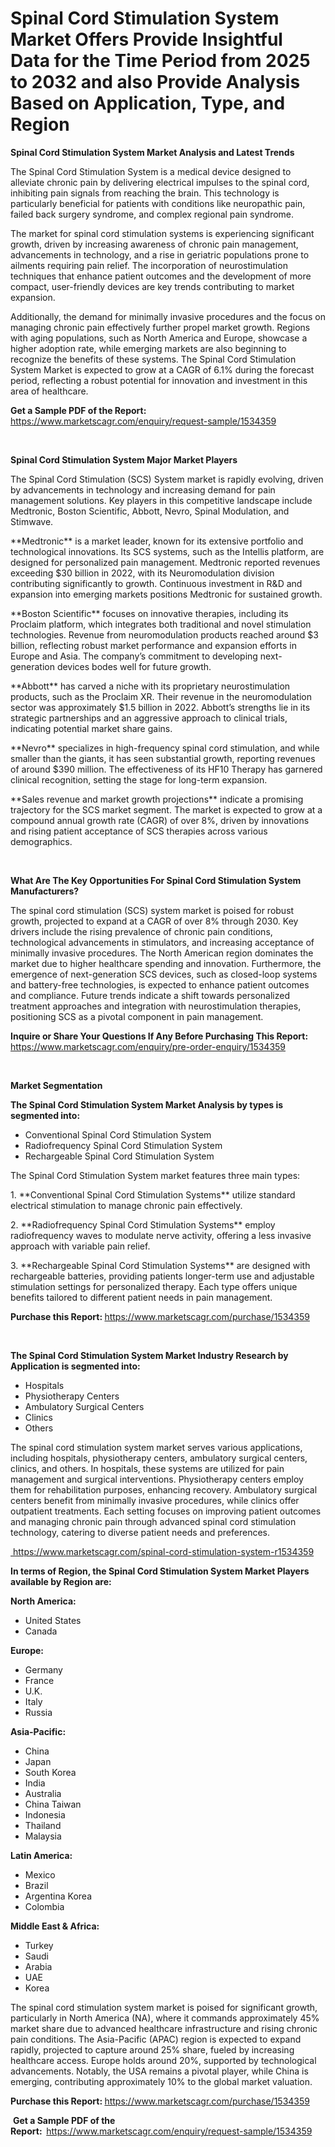 <p><h1>Spinal Cord Stimulation System Market Offers Provide Insightful Data for the Time Period from 2025 to 2032 and also Provide Analysis Based on Application, Type, and Region</h1></p><p><strong>Spinal Cord Stimulation System Market Analysis and Latest Trends</strong></p>
<p><p>The Spinal Cord Stimulation System is a medical device designed to alleviate chronic pain by delivering electrical impulses to the spinal cord, inhibiting pain signals from reaching the brain. This technology is particularly beneficial for patients with conditions like neuropathic pain, failed back surgery syndrome, and complex regional pain syndrome. </p><p>The market for spinal cord stimulation systems is experiencing significant growth, driven by increasing awareness of chronic pain management, advancements in technology, and a rise in geriatric populations prone to ailments requiring pain relief. The incorporation of neurostimulation techniques that enhance patient outcomes and the development of more compact, user-friendly devices are key trends contributing to market expansion. </p><p>Additionally, the demand for minimally invasive procedures and the focus on managing chronic pain effectively further propel market growth. Regions with aging populations, such as North America and Europe, showcase a higher adoption rate, while emerging markets are also beginning to recognize the benefits of these systems. The Spinal Cord Stimulation System Market is expected to grow at a CAGR of 6.1% during the forecast period, reflecting a robust potential for innovation and investment in this area of healthcare.</p></p>
<p><strong>Get a Sample PDF of the Report:&nbsp;</strong> <a href="https://www.marketscagr.com/enquiry/request-sample/1534359?utm_campaign=3443&utm_medium=2&utm_source=Github&utm_content=ia&utm_term=13042025&utm_id=spinal-cord-stimulation-system">https://www.marketscagr.com/enquiry/request-sample/1534359</a></p>
<p>&nbsp;</p>
<p><strong>Spinal Cord Stimulation System Major Market Players</strong></p>
<p><p>The Spinal Cord Stimulation (SCS) System market is rapidly evolving, driven by advancements in technology and increasing demand for pain management solutions. Key players in this competitive landscape include Medtronic, Boston Scientific, Abbott, Nevro, Spinal Modulation, and Stimwave.</p><p>**Medtronic** is a market leader, known for its extensive portfolio and technological innovations. Its SCS systems, such as the Intellis platform, are designed for personalized pain management. Medtronic reported revenues exceeding $30 billion in 2022, with its Neuromodulation division contributing significantly to growth. Continuous investment in R&D and expansion into emerging markets positions Medtronic for sustained growth.</p><p>**Boston Scientific** focuses on innovative therapies, including its Proclaim platform, which integrates both traditional and novel stimulation technologies. Revenue from neuromodulation products reached around $3 billion, reflecting robust market performance and expansion efforts in Europe and Asia. The company’s commitment to developing next-generation devices bodes well for future growth.</p><p>**Abbott** has carved a niche with its proprietary neurostimulation products, such as the Proclaim XR. Their revenue in the neuromodulation sector was approximately $1.5 billion in 2022. Abbott’s strengths lie in its strategic partnerships and an aggressive approach to clinical trials, indicating potential market share gains.</p><p>**Nevro** specializes in high-frequency spinal cord stimulation, and while smaller than the giants, it has seen substantial growth, reporting revenues of around $390 million. The effectiveness of its HF10 Therapy has garnered clinical recognition, setting the stage for long-term expansion.</p><p>**Sales revenue and market growth projections** indicate a promising trajectory for the SCS market segment. The market is expected to grow at a compound annual growth rate (CAGR) of over 8%, driven by innovations and rising patient acceptance of SCS therapies across various demographics.</p></p>
<p>&nbsp;</p>
<p><strong>What Are The Key Opportunities For Spinal Cord Stimulation System Manufacturers?</strong></p>
<p><p>The spinal cord stimulation (SCS) system market is poised for robust growth, projected to expand at a CAGR of over 8% through 2030. Key drivers include the rising prevalence of chronic pain conditions, technological advancements in stimulators, and increasing acceptance of minimally invasive procedures. The North American region dominates the market due to higher healthcare spending and innovation. Furthermore, the emergence of next-generation SCS devices, such as closed-loop systems and battery-free technologies, is expected to enhance patient outcomes and compliance. Future trends indicate a shift towards personalized treatment approaches and integration with neurostimulation therapies, positioning SCS as a pivotal component in pain management.</p></p>
<p><strong>Inquire or Share Your Questions If Any Before Purchasing This Report:</strong> <a href="https://www.marketscagr.com/enquiry/pre-order-enquiry/1534359?utm_campaign=3443&utm_medium=2&utm_source=Github&utm_content=ia&utm_term=13042025&utm_id=spinal-cord-stimulation-system">https://www.marketscagr.com/enquiry/pre-order-enquiry/1534359</a></p>
<p>&nbsp;</p>
<p><strong>Market Segmentation</strong></p>
<p><strong>The Spinal Cord Stimulation System Market Analysis by types is segmented into:</strong></p>
<p><ul><li>Conventional Spinal Cord Stimulation System</li><li>Radiofrequency Spinal Cord Stimulation System</li><li>Rechargeable Spinal Cord Stimulation System</li></ul></p>
<p><p>The Spinal Cord Stimulation System market features three main types: </p><p>1. **Conventional Spinal Cord Stimulation Systems** utilize standard electrical stimulation to manage chronic pain effectively.</p><p>2. **Radiofrequency Spinal Cord Stimulation Systems** employ radiofrequency waves to modulate nerve activity, offering a less invasive approach with variable pain relief.</p><p>3. **Rechargeable Spinal Cord Stimulation Systems** are designed with rechargeable batteries, providing patients longer-term use and adjustable stimulation settings for personalized therapy. Each type offers unique benefits tailored to different patient needs in pain management.</p></p>
<p><strong>Purchase this Report:&nbsp;</strong><a href="https://www.marketscagr.com/purchase/1534359?utm_campaign=3443&utm_medium=2&utm_source=Github&utm_content=ia&utm_term=13042025&utm_id=spinal-cord-stimulation-system">https://www.marketscagr.com/purchase/1534359</a></p>
<p>&nbsp;</p>
<p><strong>The Spinal Cord Stimulation System Market Industry Research by Application is segmented into:</strong></p>
<p><ul><li>Hospitals</li><li>Physiotherapy Centers</li><li>Ambulatory Surgical Centers</li><li>Clinics</li><li>Others</li></ul></p>
<p><p>The spinal cord stimulation system market serves various applications, including hospitals, physiotherapy centers, ambulatory surgical centers, clinics, and others. In hospitals, these systems are utilized for pain management and surgical interventions. Physiotherapy centers employ them for rehabilitation purposes, enhancing recovery. Ambulatory surgical centers benefit from minimally invasive procedures, while clinics offer outpatient treatments. Each setting focuses on improving patient outcomes and managing chronic pain through advanced spinal cord stimulation technology, catering to diverse patient needs and preferences.</p></p>
<p><a href="https://www.marketscagr.com/spinal-cord-stimulation-system-r1534359?utm_campaign=3443&utm_medium=2&utm_source=Github&utm_content=ia&utm_term=13042025&utm_id=spinal-cord-stimulation-system">&nbsp;https://www.marketscagr.com/spinal-cord-stimulation-system-r1534359</a></p>
<p><strong>In terms of Region, the Spinal Cord Stimulation System Market Players available by Region are:</strong></p>
<p>
    <p> <strong> North America: </strong>
        <ul>
            <li>United States</li>
            <li>Canada</li>
        </ul>
        </p> 
    <p> <strong> Europe: </strong>
        <ul>
            <li>Germany</li>
            <li>France</li>
            <li>U.K.</li>
            <li>Italy</li>
            <li>Russia</li>
        </ul>
        </p> 
    <p> <strong> Asia-Pacific: </strong>
        <ul>
            <li>China</li>
            <li>Japan</li>
            <li>South Korea</li>
            <li>India</li>
            <li>Australia</li>
            <li>China Taiwan</li>
            <li>Indonesia</li>
            <li>Thailand</li>
            <li>Malaysia</li>
        </ul>
        </p> 
    <p> <strong> Latin America: </strong>
        <ul>
            <li>Mexico</li>
            <li>Brazil</li>
            <li>Argentina Korea</li>
            <li>Colombia</li>
        </ul>
        </p> 
    <p> <strong> Middle East & Africa: </strong>
        <ul>
            <li>Turkey</li>
            <li>Saudi</li>
            <li>Arabia</li>
            <li>UAE</li>
            <li>Korea</li>
        </ul>
    </p>
    </p>
<p><p>The spinal cord stimulation system market is poised for significant growth, particularly in North America (NA), where it commands approximately 45% market share due to advanced healthcare infrastructure and rising chronic pain conditions. The Asia-Pacific (APAC) region is expected to expand rapidly, projected to capture around 25% share, fueled by increasing healthcare access. Europe holds around 20%, supported by technological advancements. Notably, the USA remains a pivotal player, while China is emerging, contributing approximately 10% to the global market valuation.</p></p>
<p><strong>Purchase this Report: </strong><a href="https://www.marketscagr.com/purchase/1534359?utm_campaign=3443&utm_medium=2&utm_source=Github&utm_content=ia&utm_term=13042025&utm_id=spinal-cord-stimulation-system">https://www.marketscagr.com/purchase/1534359</a></p>
<p>&nbsp;<strong>Get a Sample PDF of the Report:&nbsp;&nbsp;</strong><a href="https://www.marketscagr.com/enquiry/request-sample/1534359?utm_campaign=3443&utm_medium=2&utm_source=Github&utm_content=ia&utm_term=13042025&utm_id=spinal-cord-stimulation-system">https://www.marketscagr.com/enquiry/request-sample/1534359</a></p>
<p><strong></strong></p>
<p><p></p><p></p><p></p></p>